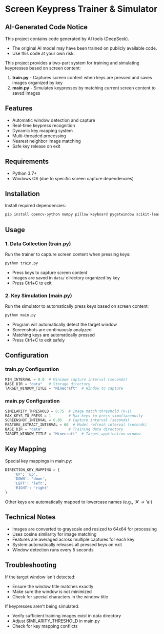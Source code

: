 # Screen Keypress Trainer & Simulator

## AI-Generated Code Notice
This project contains code generated by AI tools (DeepSeek).  
- The original AI model may have been trained on publicly available code.  
- Use this code at your own risk.  

This project provides a two-part system for training and simulating keypresses based on screen content:

1. **train.py** - Captures screen content when keys are pressed and saves images organized by key
2. **main.py** - Simulates keypresses by matching current screen content to saved images

## Features

- Automatic window detection and capture
- Real-time keypress recognition
- Dynamic key mapping system
- Multi-threaded processing
- Nearest neighbor image matching
- Safe key release on exit

## Requirements

- Python 3.7+
- Windows OS (due to specific screen capture dependencies)

## Installation

Install required dependencies:
```bash
pip install opencv-python numpy pillow keyboard pygetwindow scikit-learn pyautogui
```

## Usage

### 1. Data Collection (train.py)

Run the trainer to capture screen content when pressing keys:
```bash
python train.py
```

- Press keys to capture screen content
- Images are saved in `data/` directory organized by key
- Press Ctrl+C to exit

### 2. Key Simulation (main.py)

Run the simulator to automatically press keys based on screen content:
```bash
python main.py
```

- Program will automatically detect the target window
- Screenshots are continuously analyzed
- Matching keys are automatically pressed
- Press Ctrl+C to exit safely

## Configuration

### train.py Configuration
```python
MIN_INTERVAL = 0.0  # Minimum capture interval (seconds)
BASE_DIR = "data"   # Storage directory
TARGET_WINDOW_TITLE = "Minecraft"  # Window to capture
```

### main.py Configuration
```python
SIMILARITY_THRESHOLD = 0.75  # Image match threshold (0-1)
MAX_KEYS_TO_PRESS = 1        # Max keys to press simultaneously
SCREENSHOT_INTERVAL = 0.05   # Capture interval (seconds)
FEATURE_EXTRACT_INTERVAL = 60  # Model refresh interval (seconds)
BASE_DIR = "data"            # Training data directory
TARGET_WINDOW_TITLE = "Minecraft"  # Target application window
```

## Key Mapping

Special key mappings in main.py:
```python
DIRECTION_KEY_MAPPING = {
    'UP': 'up',
    'DOWN': 'down',
    'LEFT': 'left',
    'RIGHT': 'right'
}
```

Other keys are automatically mapped to lowercase names (e.g., 'A' -> 'a')

## Technical Notes

- Images are converted to grayscale and resized to 64x64 for processing
- Uses cosine similarity for image matching
- Features are averaged across multiple captures for each key
- System automatically releases all pressed keys on exit
- Window detection runs every 5 seconds

## Troubleshooting

If the target window isn't detected:
- Ensure the window title matches exactly
- Make sure the window is not minimized
- Check for special characters in the window title

If keypresses aren't being simulated:
- Verify sufficient training images exist in data directory
- Adjust SIMILARITY_THRESHOLD in main.py
- Check for key mapping conflicts
